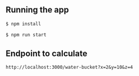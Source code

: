 ## Running the app

```bash
$ npm install

$ npm run start
```

## Endpoint to calculate

```uri
http://localhost:3000/water-bucket?x=2&y=10&z=4
```
